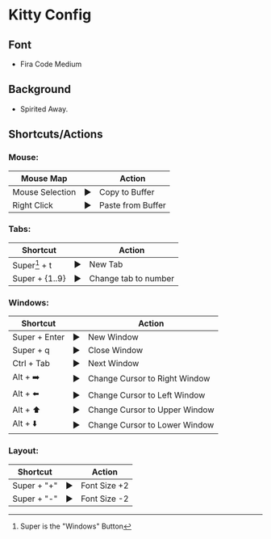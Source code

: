 # Kitty Config

## Font
- Fira Code Medium
## Background
- Spirited Away.
## Shortcuts/Actions

### Mouse:

| Mouse Map 	|	|	Action    |
|-----------------|---------------|-------------------|
| Mouse Selection	|:arrow_forward:	|	Copy to Buffer    |
| Right Click			|:arrow_forward:	|	Paste from Buffer |

### Tabs:
| Shortcut	|	|	Action    |
|-----------------|---------------|-------------------|
| Super[^note]  + t |:arrow_forward:	|	 New Tab   |
| Super  + {1..9}			|:arrow_forward:	|	Change tab to number |


### Windows:
| Shortcut	|	|	Action    |
|-----------------|---------------|-------------------|
| Super  + Enter |:arrow_forward:	|	 New Window   |
| Super + q |:arrow_forward:	|	 Close Window   |
| Ctrl + Tab |:arrow_forward:|	 Next Window   |
| Alt + :arrow_right:	 |:arrow_forward:	|	 Change Cursor to Right Window   |
| Alt + :arrow_left:	 |:arrow_forward:	|	 Change Cursor to Left Window   |
| Alt + :arrow_up:	 |:arrow_forward:	|	 Change Cursor to Upper Window   |
| Alt + :arrow_down:	 |:arrow_forward:	|	 Change Cursor to Lower Window   |

### Layout:

| Shortcut 	|	|	Action    |
|-----------------|---------------|-------------------|
| Super   + "+"  	|:arrow_forward:	|	Font Size +2    |
| Super  + "-"	|:arrow_forward:	|	Font Size -2    |

[^note]: Super is the "Windows" Button
